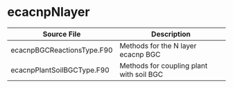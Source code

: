 # ecacnpNlayer

|Source File        | Description |
|------|----|
|  ecacnpBGCReactionsType.F90|Methods for the N layer ecacnp BGC|
|  ecacnpPlantSoilBGCType.F90|Methods for coupling plant with soil BGC|
